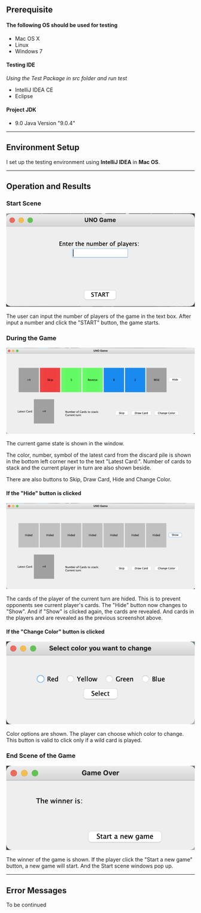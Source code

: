 ## Prerequisite

#### The following OS should be used for testing
- Mac OS X
- Linux
- Windows 7

#### Testing IDE
*Using the Test Package in src folder and run test*
- IntelliJ IDEA CE
- Eclipse

#### Project JDK
- 9.0 Java Version "9.0.4"

---
## Environment Setup
I set up the testing environment using **IntelliJ IDEA** in **Mac OS**.


---
## Operation and Results
### Start Scene
![](img/StartofGame.jpg) 

The user can input the number of players of the game in the text box. 
After input a number and click the "START" button, the game starts.


### During the Game
![](img/Game(notHided).jpg) 

The current game state is shown in the window. 

The color, number, symbol of the latest card from the discard pile is shown in the bottom left corner next to the text "Latest Card:".
Number of cards to stack and the current player in turn are also shown beside.

There are also buttons to Skip, Draw Card, Hide and Change Color.

#### If the "Hide" button is clicked
![](img/Game(hided).jpg)

The cards of the player of the current turn are hided. 
This is to prevent opponents see current player's cards.
The "Hide" button now changes to "Show". And if "Show" is clicked again, the cards are revealed.
And cards in the players and are revealed as the previous screenshot above.

#### If the "Change Color" button is clicked
![](img/ChangeColor.jpg) 

Color options are shown. The player can choose which color to change.
This button is valid to click only if a wild card is played.

### End Scene of the Game
![](img/EndOfGame.jpg)

The winner of the game is shown. If the player click the "Start a new game" button,
a new game will start. And the Start scene windows pop up.

---
## Error Messages
To be continued


